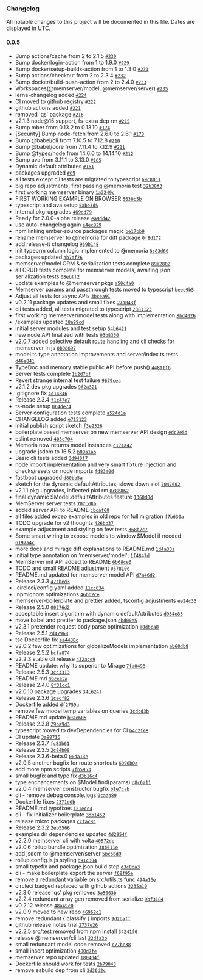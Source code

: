 ### Changelog

All notable changes to this project will be documented in this file. Dates are displayed in UTC.

#### 0.0.5

- Bump actions/cache from 2 to 2.1.5 [`#230`](https://github.com/izelnakri/memoria/pull/230)
- Bump docker/login-action from 1 to 1.9.0 [`#229`](https://github.com/izelnakri/memoria/pull/229)
- Bump docker/setup-buildx-action from 1 to 1.3.0 [`#231`](https://github.com/izelnakri/memoria/pull/231)
- Bump actions/checkout from 2 to 2.3.4 [`#232`](https://github.com/izelnakri/memoria/pull/232)
- Bump docker/build-push-action from 2 to 2.4.0 [`#233`](https://github.com/izelnakri/memoria/pull/233)
- Workspaces(@memserver/model, @memserver/server) [`#235`](https://github.com/izelnakri/memoria/pull/235)
- lerna-changelog added [`#224`](https://github.com/izelnakri/memoria/pull/224)
- CI moved to github registry [`#222`](https://github.com/izelnakri/memoria/pull/222)
- github actions added [`#221`](https://github.com/izelnakri/memoria/pull/221)
- removed 'qs' package [`#216`](https://github.com/izelnakri/memoria/pull/216)
- v2.1.3 node@15 support, fs-extra dep rm [`#215`](https://github.com/izelnakri/memoria/pull/215)
- Bump mber from 0.13.2 to 0.13.10 [`#174`](https://github.com/izelnakri/memoria/pull/174)
- [Security] Bump node-fetch from 2.6.0 to 2.6.1 [`#178`](https://github.com/izelnakri/memoria/pull/178)
- Bump @babel/cli from 7.10.5 to 7.12.8 [`#210`](https://github.com/izelnakri/memoria/pull/210)
- Bump @babel/core from 7.11.4 to 7.12.9 [`#211`](https://github.com/izelnakri/memoria/pull/211)
- Bump @types/node from 14.6.0 to 14.14.10 [`#212`](https://github.com/izelnakri/memoria/pull/212)
- Bump ava from 3.11.1 to 3.13.0 [`#185`](https://github.com/izelnakri/memoria/pull/185)
- Dynamic default attributes [`#161`](https://github.com/izelnakri/memoria/pull/161)
- packages upgraded [`#69`](https://github.com/izelnakri/memoria/pull/69)
- all tests except cli tests are migrated to typescript [`69c80c1`](https://github.com/izelnakri/memoria/commit/69c80c1fe4931c7acd9dac4dca8879b487a1e4c0)
- big repo adjustments, first passing @memoria test [`32b38f3`](https://github.com/izelnakri/memoria/commit/32b38f3f0de1bf69b43320cd822762701908f931)
- first working memserver binary [`1a3249c`](https://github.com/izelnakri/memoria/commit/1a3249caac13f0683d8d18bedf36dbff0f6309db)
- FIRST WORKING EXAMPLE ON BROWSER [`5630b5b`](https://github.com/izelnakri/memoria/commit/5630b5bda0f0682cb644510e057f255ff5799764)
- typescript and ava setup [`5abe3d5`](https://github.com/izelnakri/memoria/commit/5abe3d511a985f6c64e23e849183c96c881ac734)
- internal pkg-upgrades [`469dd79`](https://github.com/izelnakri/memoria/commit/469dd79e1bc378f288df41e7c0cb154fae3a8c83)
- Ready for 2.0.0-alpha release [`ea9dd42`](https://github.com/izelnakri/memoria/commit/ea9dd422d278fb02cb2fbb6dc3d044ee20f81e9b)
- use auto-changelog again [`e4ec929`](https://github.com/izelnakri/memoria/commit/e4ec9297f884b7f8f88dafeed2fd62c9ee65ed84)
- npm linking ember-source packages magic [`be17bb9`](https://github.com/izelnakri/memoria/commit/be17bb9f359d9e40bfc1c2099c7fff4a615717cf)
- rename memserver to @memoria for diff package [`0f8d172`](https://github.com/izelnakri/memoria/commit/0f8d17255504307d080adbc91db28f87c8ff67de)
- add release-it changelog [`969b148`](https://github.com/izelnakri/memoria/commit/969b1489510bc5ec1e05bc76e132025b89ce0d5b)
- init typeorm column logic implemented to @memoria [`8c83d60`](https://github.com/izelnakri/memoria/commit/8c83d60eaa27f8f9fdb72cdf0ed3693bbc79ca50)
- packages updated [`ab7df76`](https://github.com/izelnakri/memoria/commit/ab7df76ffa2b0f99ba8ad0b64e16cc10c87d551b)
- memserver/model ORM & serialization tests complete [`89a2802`](https://github.com/izelnakri/memoria/commit/89a280260011e762bc7894fb3b8f2775d50802aa)
- all CRUD tests complete for memserver models, awaiting json serialization tests [`08ebff2`](https://github.com/izelnakri/memoria/commit/08ebff215ddff776503019c64e12a532b911cc95)
- update examples to @memserver pkgs [`a50c4a0`](https://github.com/izelnakri/memoria/commit/a50c4a017a738196f9a7617df94c673b2ca56dfa)
- Memserver params and passthrough tests moved to typescript [`beee9b5`](https://github.com/izelnakri/memoria/commit/beee9b569495592a4b9419a1952717d6e066c32d)
- Adjust all tests for async APIs [`3bcea91`](https://github.com/izelnakri/memoria/commit/3bcea9111885e1028e3f7769edd0bdc7739dc533)
- v0.2.11 package updates and small fixes [`27a043f`](https://github.com/izelnakri/memoria/commit/27a043ffe29c47dd207c35878170b407370df7e5)
- cli tests added, all tests migrated to typescript [`2381123`](https://github.com/izelnakri/memoria/commit/2381123f0a9b00b2b5d42df376011ce6024103c6)
- first working memserver/model tests along with implementation [`8bd4026`](https://github.com/izelnakri/memoria/commit/8bd4026b30025f34ec34a99610c939e5cd8b7298)
- /examples updated [`38a99cd`](https://github.com/izelnakri/memoria/commit/38a99cd2f384158ea741bb9e222fca81d9baa5c8)
- initial server modules and test setup [`54b6421`](https://github.com/izelnakri/memoria/commit/54b6421e220ad907459955b7ac81099cfd887cb3)
- new node API finalized with tests [`03b8330`](https://github.com/izelnakri/memoria/commit/03b8330f2cfe7b68301e8e4c49d6ccb8813fd6b9)
- v2.0.7 added selective default route handling and cli checks for memserver in js [`8b08697`](https://github.com/izelnakri/memoria/commit/8b08697321d84e52a2a18138e7c30cf84ef852cf)
- model.ts type annotation improvements and server/index.ts tests [`d46e841`](https://github.com/izelnakri/memoria/commit/d46e8418302ab283f39aac3ad5b6f5064eadc35c)
- TypeDoc and memory stable public API before push() [`44811f6`](https://github.com/izelnakri/memoria/commit/44811f6e4143c4dc6762f4c10e62e0d55928f36a)
- Server tests complete [`1b2d7bf`](https://github.com/izelnakri/memoria/commit/1b2d7bf25d29ca082728c7163410c0acc0c48200)
- Revert strange internal test failure [`9679cea`](https://github.com/izelnakri/memoria/commit/9679cea195facff76d45370fc6ce5cda2ea69d9b)
- v2.1.2 dev pkg upgrades [`9f2a321`](https://github.com/izelnakri/memoria/commit/9f2a3213e9ce5543ff6cda6a80be439e53f90793)
- .gitignore fix [`4d14846`](https://github.com/izelnakri/memoria/commit/4d14846d29688870bfe8af43df8cf144e11b9515)
- Release 2.3.4 [`f1c47e7`](https://github.com/izelnakri/memoria/commit/f1c47e7a6574e802e5a6eb8d386e4d2e780d91ce)
- ts-node setup [`064de74`](https://github.com/izelnakri/memoria/commit/064de740ccf19bc41cb7e7f5edf8ebc8af6016a0)
- Server configuration tests complete [`a524d1a`](https://github.com/izelnakri/memoria/commit/a524d1a7bb6d17f359a32d9ecfb0c29d04d8a232)
- CHANGELOG added [`e715123`](https://github.com/izelnakri/memoria/commit/e7151239c832d86a0bdbc2278a436db28a64198a)
- initial publish script sketch [`f3e2326`](https://github.com/izelnakri/memoria/commit/f3e2326c4da704807c64089bbc234c4010b6e1de)
- boilerplate based memserver on new memserver API design [`edc2e5d`](https://github.com/izelnakri/memoria/commit/edc2e5d034b29f8ebf54aecb16b1fd5db15feb18)
- eslint removed [`483c704`](https://github.com/izelnakri/memoria/commit/483c70424c0e54e28005bb3cc31aec3695d0b3af)
- Memoria now returns model instances [`c174a42`](https://github.com/izelnakri/memoria/commit/c174a429c2715e1772772529b4d7c4b970bac59d)
- upgrade jsdom to 16.5.2 [`b09a1ab`](https://github.com/izelnakri/memoria/commit/b09a1abf25d61e6f08fa5daf8afb16a427993182)
- Basic cli tests added [`3d940f7`](https://github.com/izelnakri/memoria/commit/3d940f7d6916f0960e044814879d8fe731253bbb)
- node import implementation and very smart fixture injection and checks/resets on node imports [`fd83a0d`](https://github.com/izelnakri/memoria/commit/fd83a0dc6fa2521b41cd97f36aab24644c299003)
- fastboot upgraded [`d80bb5a`](https://github.com/izelnakri/memoria/commit/d80bb5a6cd0f2f4af027327d7c75423e42981b52)
- sketch for the dynamic defaultAttributes, slows down alot [`7047602`](https://github.com/izelnakri/memoria/commit/7047602c2847294d3f6df373f4a5f794d3cc2a24)
- v2.1.1 pkg upgrades, inflected pkd rm [`0c8b862`](https://github.com/izelnakri/memoria/commit/0c8b8623bac75a2f452c244c6e8d19c6379c3e27)
- final dynamic $Model.defaultAttributes feature [`1360d0d`](https://github.com/izelnakri/memoria/commit/1360d0d10decf1c371b510d801a833e28bc90dd4)
- MemServer server tests [`707cd8b`](https://github.com/izelnakri/memoria/commit/707cd8b12bc17797ce39305946933cfc78466a4b)
- added server API to README [`cbcaf60`](https://github.com/izelnakri/memoria/commit/cbcaf605e6f40672e5bfbc1d0dcfa842834989b5)
- all files added excep examples in old repo for full migration [`f7b630a`](https://github.com/izelnakri/memoria/commit/f7b630a246458fcd596c82976010c75530a509fb)
- TODO upgrade for v2 thoughts [`426bb37`](https://github.com/izelnakri/memoria/commit/426bb370208d7534eaa7f2050bf9add82fca5be0)
- example adjustment and styling on few tests [`368b7c7`](https://github.com/izelnakri/memoria/commit/368b7c77a00fb857d048ce9ccd9a9c77af570cf6)
- Some smart wiring to expose models to window.$Model if needed [`6197a4c`](https://github.com/izelnakri/memoria/commit/6197a4cb8811a1d3c1775571ac188d7cba6e2e27)
- more docs and mirage diff explanations to README.md [`1d4a33a`](https://github.com/izelnakri/memoria/commit/1d4a33a1d58e2a015921cca6b66e1550a669060c)
- initial type annotation on 'memserver/model'; [`1f4847d`](https://github.com/izelnakri/memoria/commit/1f4847d5df7552598950ed57b07fe5ef5f6864d9)
- MemServer init API added to README [`6b68ce6`](https://github.com/izelnakri/memoria/commit/6b68ce69e22ec2c9b1f8d55ca44ab5317eab176c)
- TODO and small README adjustment [`057810e`](https://github.com/izelnakri/memoria/commit/057810ef3ab19751bae8438565a92a120d221e0e)
- README.md updated for memserver model API [`d7a46d2`](https://github.com/izelnakri/memoria/commit/d7a46d2e3c2bed301595bbef5c9cc7b832211c7b)
- Release 2.3.3 [`47cbed3`](https://github.com/izelnakri/memoria/commit/47cbed3837f4bd90df40f9353f6b7e977656afc5)
- .circleci/config.yaml added [`11cc634`](https://github.com/izelnakri/memoria/commit/11cc63464bade948ed78ab134c055ff731ddb415)
- .npmignore optimizations [`46bb2ce`](https://github.com/izelnakri/memoria/commit/46bb2cee57adc7ddf66391c0734976569138f4c4)
- memserver-boilerplate and prettier added, tsconfig adjustments [`ee24c33`](https://github.com/izelnakri/memoria/commit/ee24c337feec531f131ec4f7dad47e61ae7f130c)
- Release 2.5.0 [`00276d2`](https://github.com/izelnakri/memoria/commit/00276d21e8a488a45f725624db4315a20725ce0c)
- acceptable insert algorithm with dynamic defaultAttributes [`d934e83`](https://github.com/izelnakri/memoria/commit/d934e8322d68d012b6811c793ce9181147e324f8)
- move babel and prettier to package.json [`dbd00e5`](https://github.com/izelnakri/memoria/commit/dbd00e5528509759cdcf15a8df74e0d898a46b73)
- v2.3.1 pretender request body parse optimization [`a0d6ca8`](https://github.com/izelnakri/memoria/commit/a0d6ca8b23a57ea7e9f8d123c6f999503995a874)
- Release 2.5.1 [`2d47968`](https://github.com/izelnakri/memoria/commit/2d47968840d19197084d4740697d7e5c7badc58c)
- tsc Dockerfile fix [`ea4488c`](https://github.com/izelnakri/memoria/commit/ea4488cb5f01a543c3ada5335f24d8be22e30a4e)
- v2.0.2 few optimizations for globalizeModels implementation [`ab60db8`](https://github.com/izelnakri/memoria/commit/ab60db809e76306636d784c5bc8ae9dfd972b325)
- Release 2.5.2 [`bcfa874`](https://github.com/izelnakri/memoria/commit/bcfa8749ec13c945fae65d4790561649c2ff1db6)
- v2.2.3 stable cli release [`432ace9`](https://github.com/izelnakri/memoria/commit/432ace9e2da1957487256c5a150d120e4da78739)
- README update: why its superior to Mirage [`7fa0498`](https://github.com/izelnakri/memoria/commit/7fa0498c04844873535fa3317bea6cdc8f4441f1)
- Release 2.5.3 [`3cc3313`](https://github.com/izelnakri/memoria/commit/3cc3313fbfa63e447a811ad761c2f88bb9ea3436)
- README.md [`09cee2a`](https://github.com/izelnakri/memoria/commit/09cee2a5c681e58cf9caa9e99b739dd71882a7e9)
- Release 2.4.0 [`8f31cc1`](https://github.com/izelnakri/memoria/commit/8f31cc1b28775d5654f0afbd17fd4c1af1602e8d)
- v2.0.10 package upgrades [`34c624f`](https://github.com/izelnakri/memoria/commit/34c624f9291dec5513a99107977bbbad1663538c)
- Release 2.3.6 [`1cecf82`](https://github.com/izelnakri/memoria/commit/1cecf82ea1b95fa1efe2cf76e53a7235954c5b9c)
- Dockerfile added [`df2759a`](https://github.com/izelnakri/memoria/commit/df2759a0010674d377ac43fea93fc4d7b890f230)
- remove few model temp variables on queries [`3cdcd3b`](https://github.com/izelnakri/memoria/commit/3cdcd3bbfb526148178599fb26558503e50b7cf4)
- README.md update [`b0ae605`](https://github.com/izelnakri/memoria/commit/b0ae605674334a3fbea7aa24d4a629c03d552b2b)
- Release 2.3.8 [`29ba9d3`](https://github.com/izelnakri/memoria/commit/29ba9d319cfa32b1785b8963336b7a4f9b607592)
- typescript moved to devDependencies for CI [`b4c2fe8`](https://github.com/izelnakri/memoria/commit/b4c2fe8e800f2e65a9969ac2305e90a364bd2974)
- CI update [`3a98716`](https://github.com/izelnakri/memoria/commit/3a9871616b493e83c7f4a7f4c62a7286821dbf25)
- Release 2.3.7 [`fc83b61`](https://github.com/izelnakri/memoria/commit/fc83b61a67e2cac70557efaa28afaa45be3ddca3)
- Release 2.3.5 [`2c84b08`](https://github.com/izelnakri/memoria/commit/2c84b085d9a858cb9e18776008adc8203693faf5)
- Release 2.3.6-beta.0 [`00da13e`](https://github.com/izelnakri/memoria/commit/00da13edc16174c7741dd1e7682cc22e3795a894)
- v2.0.5 another bugfix for route shortcuts [`6090b0a`](https://github.com/izelnakri/memoria/commit/6090b0aeb11e132b7e1300826335cc5cbb234f09)
- add more npm scripts [`7fb5953`](https://github.com/izelnakri/memoria/commit/7fb5953c1e760f5aa522929efc9d88f12db2e1a9)
- small bugfix and type fix [`d3b16c4`](https://github.com/izelnakri/memoria/commit/d3b16c44f9961ac31bb2b660e27e48fa4667c0f1)
- type enchancements on $Model.find(params) [`d8c6a11`](https://github.com/izelnakri/memoria/commit/d8c6a114978f882430a7de363e796988d52ae8d0)
- v2.0.4 memserver constructor bugfix [`b1e7cab`](https://github.com/izelnakri/memoria/commit/b1e7cab1c2f12d07d304954930d712a862873125)
- cli - remove debug console.logs [`0caaa89`](https://github.com/izelnakri/memoria/commit/0caaa8985c8f6fe1d559c3d281c9f3c007a3a227)
- Dockerfile fixes [`2371e0b`](https://github.com/izelnakri/memoria/commit/2371e0b73c5fd564419a499a1e2dd22641b7d5f8)
- README.md typofixes [`121ece4`](https://github.com/izelnakri/memoria/commit/121ece4b6ec4bcc0fc7d3c8a68e6f808419c09a7)
- cli - fix initializer boilerplate [`3db1452`](https://github.com/izelnakri/memoria/commit/3db14525db59923d6433322190dfd392c68e24cb)
- release micro packages [`ccfac8c`](https://github.com/izelnakri/memoria/commit/ccfac8c65e2b0c2aa166c65442fedcee58542549)
- Release 2.3.2 [`2eb5566`](https://github.com/izelnakri/memoria/commit/2eb5566855ff959e06a2695e1cbd4ce27e95fe3b)
- examples dir dependencies updated [`4d2954f`](https://github.com/izelnakri/memoria/commit/4d2954f84f74ac29e8edc6a2851c74ec7ce427a0)
- v2.2.0 memserver cli with volta [`40572de`](https://github.com/izelnakri/memoria/commit/40572de40daff966e5dad175d1ada529928e0969)
- v2.0.6 rollup bundle optimization [`38b611e`](https://github.com/izelnakri/memoria/commit/38b611e8ba622afa10c680fd797a66f1babdf2ea)
- add jsdom to @memserver/server [`5bc6bd9`](https://github.com/izelnakri/memoria/commit/5bc6bd928671a266ef416bdbe216be18cf295839)
- rollup.config.js js styling [`d91c304`](https://github.com/izelnakri/memoria/commit/d91c304465fe946cc3eb5f7108f0c8fdff9cc121)
- small typefix and package.json build step [`d3c0ca3`](https://github.com/izelnakri/memoria/commit/d3c0ca333494681ba2472e5f0345038f282a0729)
- cli - make boilerplate export the server [`f68f95e`](https://github.com/izelnakri/memoria/commit/f68f95e5fc0cdfd2be413264af2f86ca9d6224a2)
- remove a redundant variable on src/utils.ts func [`494a16e`](https://github.com/izelnakri/memoria/commit/494a16e73c12794c55f48879190cd72994f1bdf6)
- circleci badged replaced with github actions [`3235a10`](https://github.com/izelnakri/memoria/commit/3235a109689b7e2a65ab35f0331d2909b2e56fa6)
- v2.3.0 release 'qs' pkg removed [`3a5063b`](https://github.com/izelnakri/memoria/commit/3a5063b516b00a7056ccb4dfe882d8c8ec3b7165)
- v2.2.4 redundant array gen removed from serialize [`9bf3184`](https://github.com/izelnakri/memoria/commit/9bf3184a1a057ac5e53de08be182c729ae938dc3)
- v0.2.12 release [`48a49c0`](https://github.com/izelnakri/memoria/commit/48a49c0c4ca41c8b6c6263e6b43ef452e7e47d8d)
- v2.0.9 moved to new repo [`46962d1`](https://github.com/izelnakri/memoria/commit/46962d19c6477f592d093818d584767ee0270361)
- remove redundant { classify } imports [`9d2baff`](https://github.com/izelnakri/memoria/commit/9d2baff30215b4e3cc57f552f1ad528a7cb56045)
- github release notes trial [`2737e26`](https://github.com/izelnakri/memoria/commit/2737e26b79bb85bc15b7edb41feb4006e2249fe1)
- v2.2.5 src/test removed from npm install [`34241f6`](https://github.com/izelnakri/memoria/commit/34241f61904733ab95317164a3e9f58d0b88b31e)
- release @memserver/cli last [`22dfa3b`](https://github.com/izelnakri/memoria/commit/22dfa3b25b364af2d22b33d9594bb1256619630c)
- small redundant model code removed [`c77bc38`](https://github.com/izelnakri/memoria/commit/c77bc389c4ac628b0279f2a814573061ab20b61f)
- small insert optimization [`480d7fe`](https://github.com/izelnakri/memoria/commit/480d7fe7cc1985db5c40c704509a16e7bb832774)
- memserver repo updated [`1804d4f`](https://github.com/izelnakri/memoria/commit/1804d4fa483ea7e1b14f7c1da9d80ec63d79fdc1)
- Dockerfile should work for tests [`2b79043`](https://github.com/izelnakri/memoria/commit/2b790439b599e9f4d112f3cb54e0c5a6f5809805)
- remove esbuild dep from cli [`3d36d2c`](https://github.com/izelnakri/memoria/commit/3d36d2c89ef9093b29f94fa55cdc28e2c5955809)
